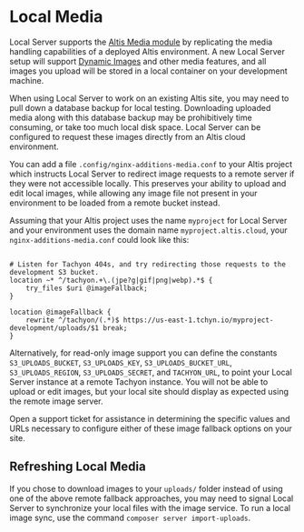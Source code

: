 # Local Media

Local Server supports the [Altis Media module](docs://media/) by replicating the media handling capabilities of a deployed Altis environment. A new Local Server setup will support [Dynamic Images](docs://media/dynamic-images/) and other media features, and all images you upload will be stored in a local container on your development machine.

When using Local Server to work on an existing Altis site, you may need to pull down a database backup for local testing. Downloading uploaded media along with this database backup may be prohibitively time consuming, or take too much local disk space. Local Server can be configured to request these images directly from an Altis cloud environment.

You can add a file `.config/nginx-additions-media.conf` to your Altis project which instructs Local Server to redirect image requests to a remote server if they were not accessible locally. This preserves your ability to upload and edit local images, while allowing any image file not present in your environment to be loaded from a remote bucket instead.

Assuming that your Altis project uses the name `myproject` for Local Server and your environment uses the domain name `myproject.altis.cloud`, your `nginx-additions-media.conf` could look like this:

<pre><code>
# Listen for Tachyon 404s, and try redirecting those requests to the development S3 bucket.
location ~* ^/tachyon.+\.(jpe?g|gif|png|webp).*$ {
	try_files $uri @imageFallback;
}

location @imageFallback {
	rewrite ^/tachyon/(.*)$ https://us-east-1.tchyn.io/myproject-development/uploads/$1 break;
}
</code></pre>

Alternatively, for read-only image support you can define the constants `S3_UPLOADS_BUCKET`, `S3_UPLOADS_KEY`, `S3_UPLOADS_BUCKET_URL`, `S3_UPLOADS_REGION`, `S3_UPLOADS_SECRET`, and `TACHYON_URL`, to point your Local Server instance at a remote Tachyon instance. You will not be able to upload or edit images, but your local site should display as expected using the remote image server.

Open a support ticket for assistance in determining the specific values and URLs necessary to configure either of these image fallback options on your site.

## Refreshing Local Media

If you chose to download images to your `uploads/` folder instead of using one of the above remote fallback approaches, you may need to signal Local Server to synchronize your local files with the image service. To run a local image sync, use the command `composer server import-uploads`.
